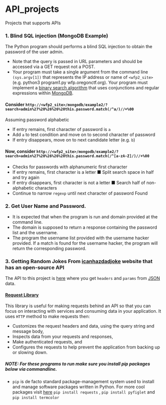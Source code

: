 # API_projects
Projects that supports APIs

### 1. Blind SQL injection (MongoDB Example)
The Python program should performs a blind SQL injection to obtain the password of the user admin.
* Note that the query is passed in URL parameters and should be accessed via a GET request not a POST.
* Your program must take a single argument from the command line ```(sys.argv[1])``` that represents the IP address or name of
```<wfp2_site>``` (e.g. python3 program1.py wfp.oregonctf.org). Your program must implement a [binary search algorithm](https://www.geeksforgeeks.org/binary-search/) that uses conjunctions and regular expressions within [MongoDB](https://docs.mongodb.com/ecosystem/drivers/).
#### Consider ```http://<wfp2_site>/mongodb/example2/?search=admin%27%20%26%26%20this.password.match(/^a/)//+%00```
Assuming password alphabetic
* If entry remains, first character of password is ```a```
* Add ```a``` to test condition and move on to second character of password
* If entry disappears, move on to next candidate letter (e.g. ```b```)
#### Now, consider ```http://<wfp2_site>/mongodb/example2/?search=admin%27%20%26%26%20this.password.match(/^[a-zA-Z]/)//+%00```
* Checks for passwords with alphanumeric first character
* If entry remains, first character is a letter
■ Split search space in half and try again
* If entry disappears, first character is not a letter
■ Search half of non-alphabetic characters
* Continue to narrow ```regexp``` until next character of password Found

### 2. Get User Name and Password.
* It is expected that when the program is run and domain provided at the command line.
* The domain is supposed to return a  response containing the password list and the username.
* The program the username list provided with the username hacker provided. If a match is found for the username hacker, the program will return the corresponding password.

### 3. Getting Random Jokes From [icanhazdadjoke](https://icanhazdadjoke.com/) website that has an open-source API
The API to this project is [here](https://icanhazdadjoke.com/search) where you get ```headers``` and ```params``` from [JSON](https://jsonapi.org/) data.
#### [Request Library](https://realpython.com/python-requests/)
This library is useful for making requests behind an API so that you can focus on interacting with services and consuming data in your application. It uses ```HTTP``` method to make requests then:
* Customizes the request headers and data, using the query string and message body,
* Inspects data from your requests and responses,
* Make authenticated requests, and
* Configures the requests to help prevent the application from backing up or slowing down.

##### NOTE: For these programs to run make sure you install pip packages below via commandline.
* ```pip``` is de facto standard package-management system used to install and manage software packages written in Python.
For more cool packages visit [here](https://pypi.org/project/pip/)
```pip install requests``` ,
```pip install pyfiglet``` and ```pip install termcolor```
